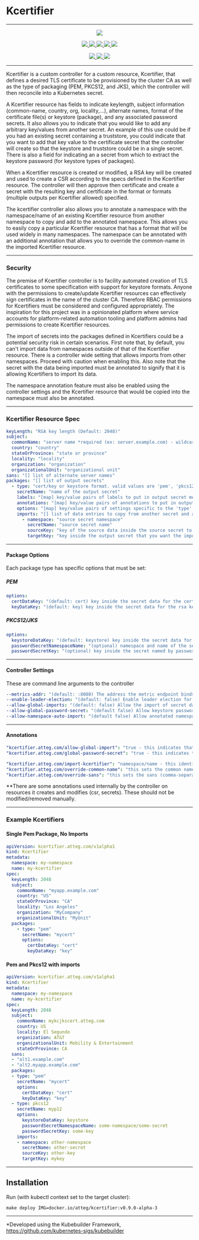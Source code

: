 # Kcertifier

---

<p align="center">
  <a href="https://goreportcard.com/report/github.com/att-cloudnative-labs/kcertifier" alt="Go Report Card">
    <img src="https://goreportcard.com/badge/github.com/att-cloudnative-labs/kcertifier">
  </a>
</p>
<p align="center">
    <a href="https://github.com/att-cloudnative-labs/kcertifier/graphs/contributors" alt="Contributors">
		<img src="https://img.shields.io/github/contributors/att-cloudnative-labs/kcertifier.svg">
	</a>
	<a href="https://github.com/att-cloudnative-labs/kcertifier/commits/master" alt="Commits">
		<img src="https://img.shields.io/github/commit-activity/m/att-cloudnative-labs/kcertifier.svg">
	</a>
	<a href="https://github.com/att-cloudnative-labs/kcertifier/pulls" alt="Open pull requests">
		<img src="https://img.shields.io/github/issues-pr-raw/att-cloudnative-labs/kcertifier.svg">
	</a>
	<a href="https://github.com/att-cloudnative-labs/kcertifier/pulls" alt="Closed pull requests">
    	<img src="https://img.shields.io/github/issues-pr-closed-raw/att-cloudnative-labs/kcertifier.svg">
	</a>
	<a href="https://github.com/att-cloudnative-labs/kcertifier/issues" alt="Issues">
		<img src="https://img.shields.io/github/issues-raw/att-cloudnative-labs/kcertifier.svg">
	</a>
	</p>
<p align="center">
	<a href="https://github.com/att-cloudnative-labs/kcertifier/stargazers" alt="Stars">
		<img src="https://img.shields.io/github/stars/att-cloudnative-labs/kcertifier.svg?style=social">
	</a>
	<a href="https://github.com/att-cloudnative-labs/kcertifier/watchers" alt="Watchers">
		<img src="https://img.shields.io/github/watchers/att-cloudnative-labs/kcertifier.svg?style=social">
	</a>
	<a href="https://github.com/att-cloudnative-labs/kcertifier/network/members" alt="Forks">
		<img src="https://img.shields.io/github/forks/att-cloudnative-labs/kcertifier.svg?style=social">
	</a>
</p>

----

Kcertifier is a custom controller for a custom resource, Kcertifier, that defines a desired TLS certificate to be provisioned by the cluster CA as well as the type of packaging (PEM, PKCS12, and JKS), which the controller will then reconcile into a Kubernetes secret.

A Kcertifier resource has fields to indicate keylength, subject information (common-name, country, org, locality,...), alternate names, format of the certificate file(s) or keystore (package), and any associated password secrets. It also allows you to indicate that you would like to add any arbitrary key/values from another secret. An example of this use could be if you had an existing secret containing a truststore, you could indicate that you want to add that key value to the certificate secret that the controller will create so that the keystore and truststore could be in  a single secret. There is also a field for indicating an a secret from which to extract the keystore password (for keystore types of packages).

When a Kcertifier resource is created or modified, a RSA key will be created and used to create a CSR according to the specs defined in the Kcertifier resource. The controller will then approve then certificate and create a secret with the resulting key and certificate in the format or formats (multiple outputs per Kcertifier allowed) specified.

The kcertifier controller also allows you to annotate a namespace with the namespace/name of an existing Kcertifier resource from another namespace to copy and add to the annotated namespace. This allows you to easily copy a particular Kcertifier resource that has a format that will be used widely in many namespaces. The namespace can be annotated with an additional annotation that allows you to override the common-name in the imported Kcertifier resource.

----

### Security

The premise of Kcertifier controller is to facility automated creation of TLS certificates to some specification with support for keystore formats. Anyone with the permissions to create/update Kcertifier resources can effectively sign certificates in the name of the cluster CA. Therefore RBAC permissions for Kcertifiers must be considered and configured appropriately. The inspiration for this project was in a opinionated platform where service accounts for platform-related automation tooling and platform admins had permissions to create Kcertifier resources.

The import of secrets into the packages defined in Kcertifiers could be a potential security risk in certain scenarios. First note that, by default, you can't import data from namespaces outside of that of the Kcertifier resource. There is a controller wide setting that allows imports from other namespaces. Proceed with caution when enabling this. Also note that the secret with the data being imported must be annotated to signify that it is allowing Kcertifiers to import its data.

The namespace annotation feature must also be enabled using the controller settings and the Kcertifier resource that would be copied into the namespace must also be annotated.

----

### Kcertifier Resource Spec

```yaml
keyLength: "RSA key length (Default: 2048)"
subject:
  commonName: "server name *required (ex: server.example.com) - wildcard name is allowed (ex: *.example.com)"
  country: "country"
  stateOrProvince: "state or province"
  locality: "locality"
  organization: "organization"
  organizationalUnit: "organizational unit"
sans: "[] list of alternate server names"
packages: "[] list of output secrets"
  - type: "cert/key or keystore format. valid values are 'pem', 'pkcs12', and 'jks'"
    secretName: "name of the output secret"
    labels: "[map] key/value pairs of labels to put in output secret metadata"
    annotations: "[map] key/value pairs of annotations to put in output secret metadata. **some controller specific annotations will also be added to the output secret"
    options: "[map] key/value pairs of settings specific to the 'type' of output secret"
    imports: "[] list of data entries to copy from another secret and add to this package"
      - namespace: "source secret namespace"
        secretName: "source secret name"
        sourceKey: "key of the source data inside the source secret to import"
        targetKey: "key inside the output secret that you want the import data to go in as"
```

----

#### Package Options

Each package type has specific options that must be set:

##### PEM

```yaml
options:
  certDataKey: "(default: cert) key inside the secret data for the certificate pem data"
  keyDataKey: "(default: key) key inside the secret data for the rsa key pem data"
```

##### PKCS12/JKS

```yaml
options:
  keystoreDataKey: "(default: keystore) key inside the secret data for the pkcs12 data"
  passwordSecretNamespaceName: "(optional) namespace and name of the secret containing password used to encrypt the keystore in the format namespace/name. if not set, default password 'changeit' is used"
  passwordSecretKey: "(optional) key inside the secret named by passwordSecretNamespaceName option that has the password data. If passwordSecretNamespaceName is set and this is not, it is expected that there is only one key in the secret otherwise it is an error"
```

----

#### Controller Settings

These are command line arguments to the controller

```yaml
--metrics-addr: "(default: :8080) The address the metric endpoint binds to"
--enable-leader-election: "(default: false) Enable leader election for controller manager"
--allow-global-imports: "(default: false) Allow the import of secret data from external namespaces"
--allow-global-password-secret: "(default false) Allow keystore passwords to come from external namespaces"
--allow-namespace-auto-import: "(default false) Allow annotated namespaces to automatically import kcertifier from another namespace"
```

----

#### Annotations

```yaml
"kcertifier.atteg.com/allow-global-import": "true - this indicates that the secret annotated with this can be used as a source for importing data into the kcertifier output package secret"
"kcertifier.atteg.com/global-password-secret": "true - this indicates that the secret annotated with such can be used by kcertifiers named in other namespaces (still requires controller settings to allow this)"

"kcertifier.atteg.com/import-kcertifier": "namespace/name - this identifies the kcertifier to copy into the namespace annotated with such"
"kcertifier.atteg.com/override-common-name": "this sets the common name in the kcertifier copied using the import-kcertifier annotation on the namespace"
"kcertifier.atteg.com/override-sans": "this sets the sans (comma-separated) in the kcertifier copied using the import-kcertifier annotation on the namespace"
```

**There are some annotations used internally by the controller on resources it creates and modifies (csr, secrets). These should not be modified/removed manually.

----

### Example Kcertifiers

#### Single Pem Package, No Imports

```yaml
apiVersion: kcertifier.atteg.com/v1alpha1
kind: Kcertifier
metadata:
  namespace: my-namespace
  name: my-kcertifier
spec:
  keyLength: 2048
  subject:
    commonName: "myapp.example.com"
    country: "US"
    stateOrProvince: "CA"
    locality: "Los Angeles"
    organization: "MyCompany"
    organizationalUnit: "MyUnit"
  packages:
    - type: "pem"
      secretName: "mycert"
      options:
        certDataKey: "cert"
        keyDataKey: "key"
```

#### Pem and Pkcs12 with imports

```yaml
apiVersion: kcertifier.atteg.com/v1alpha1
kind: Kcertifier
metadata:
  namespace: my-namespace
  name: my-kcertifier
spec:
  keyLength: 2048
  subject:
    commonName: mykcjkscert.atteg.com
    country: US
    locality: El Segundo
    organization: AT&T
    organizationalUnit: Mobility & Entertainment
    stateOrProvince: CA
  sans:
  - "alt1.example.com"
  - "alt2.myapp.example.com"
  packages:
  - type: "pem"
    secretName: "mycert"
    options:
      certDataKey: "cert"
      keyDataKey: "key"
  - type: pkcs12
    secretName: myp12
    options:
      keystoreDataKey: keystore
      passwordSecretNamespaceName: some-namespace/some-secret
      passwordSecretKey: some-key
    imports:
    - namespace: other-namespace
      secretName: other-secret
      sourceKey: other-key
      targetKey: mykey
```

----

## Installation

Run (with kubectl context set to the target cluster):
```shell script
make deploy IMG=docker.io/atteg/kcertifier:v0.9.0-alpha-3
```

----

*Developed using the Kubebuilder Framework, https://github.com/kubernetes-sigs/kubebuilder